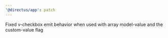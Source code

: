 ```yaml
---
'@directus/app': patch
---
```


Fixed v-checkbox emit behavior when used with array model-value and the custom-value flag
